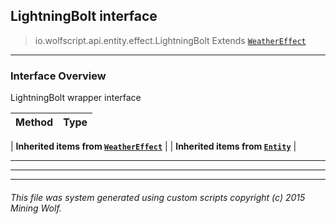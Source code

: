 ## LightningBolt __interface__

>io.wolfscript.api.entity.effect.LightningBolt
>Extends [`WeatherEffect`](WeatherEffect.md)

---

### Interface Overview

LightningBolt wrapper interface

Method | Type   
--- | :--- 
 |
__Inherited items from [`WeatherEffect`](WeatherEffect.md)__ |
 |
__Inherited items from [`Entity`](../Entity.md)__ |







---



---


---


###### This file was system generated using custom scripts copyright (c) 2015 Mining Wolf.
	


